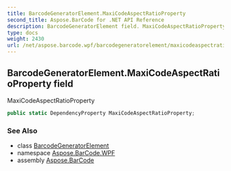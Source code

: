 ```yaml
---
title: BarcodeGeneratorElement.MaxiCodeAspectRatioProperty
second_title: Aspose.BarCode for .NET API Reference
description: BarcodeGeneratorElement field. MaxiCodeAspectRatioProperty
type: docs
weight: 2430
url: /net/aspose.barcode.wpf/barcodegeneratorelement/maxicodeaspectratioproperty/
---
```

## BarcodeGeneratorElement.MaxiCodeAspectRatioProperty field

MaxiCodeAspectRatioProperty

```csharp
public static DependencyProperty MaxiCodeAspectRatioProperty;
```

### See Also

* class [BarcodeGeneratorElement](../)
* namespace [Aspose.BarCode.WPF](../../../aspose.barcode.wpf/)
* assembly [Aspose.BarCode](../../../)


